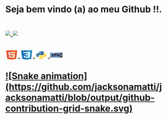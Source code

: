<h1> Seja bem vindo (a) ao meu Github !!.<h1>




<div>
  <a href="https://github.com/jacksonamatti">
  <img height="160em" src="https://github-readme-stats.vercel.app/api?username=jacksonamatti&show_icons=true&theme=synthwave&include_all_commits=true&count_private=true"/>
  <img height="160em" src="https://github-readme-stats.vercel.app/api/top-langs/?username=jacksonamatti&layout=compact&langs_count=7&theme=synthwave"/>
</div>

<div style="display: inline_block"><br>
  <img align="center" alt="Rafa-HTML" height="30" width="40" src="https://raw.githubusercontent.com/devicons/devicon/master/icons/html5/html5-original.svg">
  <img align="center" alt="Rafa-CSS" height="30" width="40" src="https://raw.githubusercontent.com/devicons/devicon/master/icons/css3/css3-original.svg">
  <img align="center" alt="Rafa-Python" height="30" width="40" src="https://raw.githubusercontent.com/devicons/devicon/master/icons/python/python-original.svg">
  <img align="center" alt="Rafa-Python" height="30" width="40" src="https://raw.githubusercontent.com/devicons/devicon/master/icons/php/php-original.svg">
  
</div>
<br>
<div>
  ![Snake animation](https://github.com/jacksonamatti/jacksonamatti/blob/output/github-contribution-grid-snake.svg)

